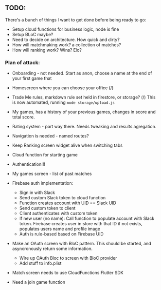 ## TODO:
There's a bunch of things I want to get done before being ready to go:

* Setup cloud functions for business logic, node is fine
* Setup BLoC maybe? 
* Need to decide on architecture. How quick and dirty? 
* How will matchmaking work? a collection of matches?
* How will ranking work? Wins? Elo?

### Plan of attack:
* Onboarding - not needed. Start as anon, choose a name at the end of your first game that 
* Homescreen where you can choose your office (/)
* Trade Me rules, markdown rule set held in firestore, or storage? (/) This is now automated, running `node storage/upload.js`
* My games, has a history of your previous games, changes in score and total score.
* Rating system - part way there. Needs tweaking and results agregation.

* Navigation is needed - named routes?
* Keep Ranking screen widget alive when switching tabs
* Cloud function for starting game
* Authentication!!!
* My games screen - list of past matches


* Firebase auth implementation:
  * Sign in with Slack
  * Send custom Slack token to cloud function
  * Function creates account with UID == Slack UID
  * Send custom token to client
  * Client authenticates with custom token
  * If new user (no name): Call function to populate account with Slack token. Firebase creates user in store with that ID if not exists, populates users name and profile image
  * Auth is rule-based based on Firebase UID

* Make an OAuth screen with BloC pattern. This should be started, and asyncronously return some information. 
  * Wire up OAuth Bloc to screen with BloC provider
  * Add stuff to info.plist

* Match screen needs to use CloudFunctions Flutter SDK
* Need a join game function

